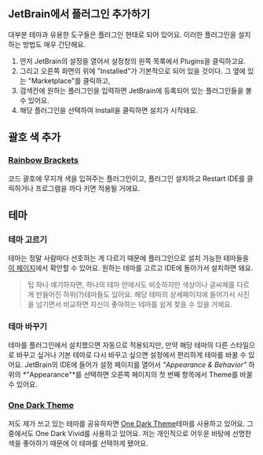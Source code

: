 ## JetBrain에서 플러그인 추가하기
대부분 테마과 유용한 도구들은 플러그인 현태로 되어 있어요. 이러한 플러그인을 설치하는 방법도 매우 간단해요. 

1. 먼저 JetBrain의 설정을 열어서 설정창의 왼쪽 목록에서 Plugins을 클릭하고요. 
2. 그리고 오른쪽 화면의 위에 "Installed"가 기본적으로 되어 있을 것이다. 그 옆에 있는 "Marketplace"를 클릭하고, 
3. 검색칸에 원하는 플러그인을 입력하면 JetBrain에 등록되어 있는 플러그인들을 볼 수 있어요. 
4. 해당 플러그인을 선택하여 Install을 클릭하면 설치가 시작돼요. 

## 괄호 색 추가
### [Rainbow Brackets](https://plugins.jetbrains.com/plugin/10080-rainbow-brackets)
코드 괄호에 무지개 색을 입혀주는 플러그인이고, 플러그인 설치하고 Restart IDE를 클릭하거나 프로그램을 까다 키면 적용될 거에요. 



## 테마
### 테마 고르기
테마는 정말 사람마다 선호하는 게 다르기 때문에 플러그인으로 설치 가능한 테마들을 [이 페이지](https://plugins.jetbrains.com/search?tags=Theme)에서 확안할 수 있어요. 원하는 테마를 고르고 IDE에 돌아가서 설치하면 돼요. 
> 팁 하나 얘기하자면, 하나의 테마 안에서도 비슷하지만 색상이나 글씨체를 다르게 만들어진 하위(?)테마들도 있어요. 해당 테마의 상세페이지에 들어가서 사진을 넘기면서 비교하면 자신이 좋아하는 테마를 쉽게 찾을 수 있을 거에요.

### 테마 바꾸기
테마를 플러그인에서 설치했으면 자동으로 적용되지만, 만약 해당 테마의 다른 스타일으로 바꾸고 싶거나 기본 테마로 다시 바꾸고 싶으면 설정에서 편리하게 테마를 바꿀 수 있어요. 
JetBrain의 IDE에 들어가 설정 페이지를 열어서 *"Appearance & Behavior"* 하위의 *"Appearance"*를 선택하면 오른쪽 페이지의 첫 번째 항목에서 Theme를 바꿀 수 있어요. 

### [One Dark Theme](https://plugins.jetbrains.com/plugin/11938-one-dark-theme)
저도 제가 쓰고 있는 테마를 공유하자면 [One Dark Theme](https://plugins.jetbrains.com/plugin/11938-one-dark-theme)테마를 사용하고 있어요. 그 중에서도 One Dark Vivid를 사용하고 있어요. 저는 개인적으로 어두운 바탕에 선명한 색을 좋아하기 때문에 이 테마를 선택하게 됐어요. 

